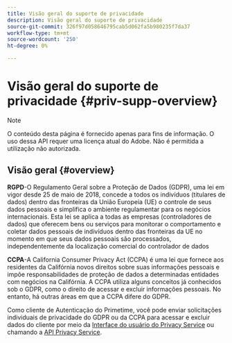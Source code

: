 ```yaml
---
title: Visão geral do suporte de privacidade
description: Visão geral do suporte de privacidade
source-git-commit: 326f97d058646795cab5d062fa5b980235f7da37
workflow-type: tm+mt
source-wordcount: '250'
ht-degree: 0%

---
```



# Visão geral do suporte de privacidade {#priv-supp-overview}

>[!NOTE]
>
>O conteúdo desta página é fornecido apenas para fins de informação. O uso dessa API requer uma licença atual do Adobe. Não é permitida a utilização não autorizada.

## Visão geral {#overview}

**RGPD**-O Regulamento Geral sobre a Proteção de Dados (GDPR), uma lei em vigor desde 25 de maio de 2018, concede a todos os indivíduos (titulares de dados) dentro das fronteiras da União Europeia (UE) o controle de seus dados pessoais e simplifica o ambiente regulamentar para os negócios internacionais. Esta lei se aplica a todas as empresas (controladores de dados) que oferecem bens ou serviços para monitorar o comportamento e coletar dados pessoais de indivíduos dentro das fronteiras da UE no momento em que seus dados pessoais são processados, independentemente da localização comercial do controlador de dados

**CCPA**-A California Consumer Privacy Act (CCPA) é uma lei que fornece aos residentes da Califórnia novos direitos sobre suas informações pessoais e impõe responsabilidades de proteção de dados a determinadas entidades com negócios na Califórnia. A CCPA utiliza alguns conceitos já conhecidos sob o GDPR, como o direito de acessar e excluir informações pessoais. No entanto, há outras áreas em que a CCPA difere do GDPR.

Como cliente de Autenticação do Primetime, você pode enviar solicitações individuais de privacidade do GDPR ou da CCPA para acessar e excluir dados do cliente por meio da [Interface do usuário do Privacy Service](https://www.adobe.io/apis/experiencecloud/gdpr/docs/alldocs.html#!api-specification/markdown/narrative/tutorials/privacy_service_tutorial/privacy_service_ui_tutorial.md) ou chamando a [API Privacy Service](https://www.adobe.io/apis/experiencecloud/gdpr/docs/alldocs.html#!api-specification/markdown/narrative/tutorials/privacy_service_tutorial/privacy_service_api_tutorial.md).

<!--

>[!MORELIKETHIS]
>
>* [Privacy Services Overview](https://www.adobe.io/apis/experiencecloud/gdpr/docs/alldocs.html#!api-specification/markdown/narrative/technical_overview/privacy_service_overview/privacy_service_overview.md)
>* [Privacy Service API documentation](https://www.adobe.io/apis/experiencecloud/gdpr.html)
-->
